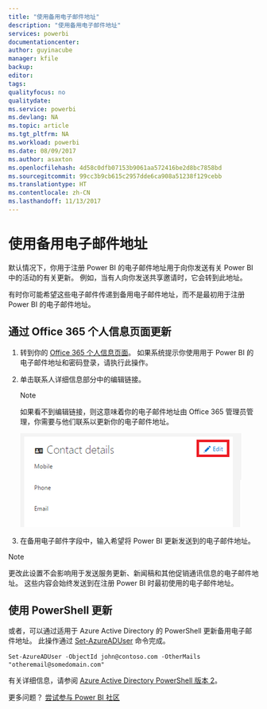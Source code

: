 ```yaml
---
title: "使用备用电子邮件地址"
description: "使用备用电子邮件地址"
services: powerbi
documentationcenter: 
author: guyinacube
manager: kfile
backup: 
editor: 
tags: 
qualityfocus: no
qualitydate: 
ms.service: powerbi
ms.devlang: NA
ms.topic: article
ms.tgt_pltfrm: NA
ms.workload: powerbi
ms.date: 08/09/2017
ms.author: asaxton
ms.openlocfilehash: 4d58c0dfb07153b9061aa572416be2d8bc7858bd
ms.sourcegitcommit: 99cc3b9cb615c2957dde6ca908a51238f129cebb
ms.translationtype: HT
ms.contentlocale: zh-CN
ms.lasthandoff: 11/13/2017
---
```

# <a name="using-an-alternate-email-address"></a>使用备用电子邮件地址
默认情况下，你用于注册 Power BI 的电子邮件地址用于向你发送有关 Power BI 中的活动的有关更新。  例如，当有人向你发送共享邀请时，它会转到此地址。

有时你可能希望这些电子邮件传递到备用电子邮件地址，而不是最初用于注册 Power BI 的电子邮件地址。

## <a name="updating-through-office-365-personal-info-page"></a>通过 Office 365 个人信息页面更新
1. 转到你的 [Office 365 个人信息页面](https://portal.office.com/account/#personalinfo)。  如果系统提示你使用用于 Power BI 的电子邮件地址和密码登录，请执行此操作。
2. 单击联系人详细信息部分中的编辑链接。  
   
   > [!NOTE]
   > 如果看不到编辑链接，则这意味着你的电子邮件地址由 Office 365 管理员管理，你需要与他们联系以更新你的电子邮件地址。
   > 
   > 
   
   ![](media/service-admin-alternate-email-address-for-power-bi/contact-details.png)
3. 在备用电子邮件字段中，输入希望将 Power BI 更新发送到的电子邮件地址。

> [!NOTE]
> 更改此设置不会影响用于发送服务更新、新闻稿和其他促销通讯信息的电子邮件地址。  这些内容会始终发送到在注册 Power BI 时最初使用的电子邮件地址。
> 
> 

## <a name="updating-with-powershell"></a>使用 PowerShell 更新
或者，可以通过适用于 Azure Active Directory 的 PowerShell 更新备用电子邮件地址。 此操作通过 [Set-AzureADUser](https://docs.microsoft.com/powershell/module/azuread/set-azureaduser) 命令完成。

```
Set-AzureADUser -ObjectId john@contoso.com -OtherMails "otheremail@somedomain.com"
```

有关详细信息，请参阅 [Azure Active Directory PowerShell 版本 2](https://docs.microsoft.com/powershell/azure/active-directory/install-adv2)。

更多问题？ [尝试参与 Power BI 社区](http://community.powerbi.com/)

